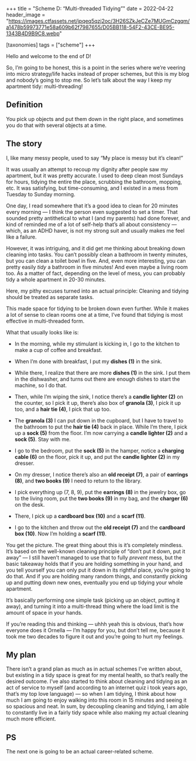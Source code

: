 +++
title = "Scheme D: “Multi-threaded Tidying”"
date = 2022-04-22
header_image = "https://images.ctfassets.net/jpqeq5qzj2oc/3H26SZkJeCZe7MUGmCzgqm/a1478b59973771e58a609b62f7987655/D05BB118-54F2-43CE-BE95-1343B4D9B9C8.webp"

[taxonomies]
tags = ["scheme"]
+++

Hello and welcome to the end of D!

So, I’m going to be honest, this is a point in the series where we’re veering into micro strategy/life hacks instead of proper schemes, but this is my blog and nobody’s going to stop me. So let’s talk about the way I keep my apartment tidy: multi-threading!

## Definition

You pick up objects and put them down in the right place, and sometimes you do that with several objects at a time.

## The story

I, like many messy people, used to say “My place is messy but it’s clean!”

It was usually an attempt to recoup my dignity after people saw my apartment, but it was pretty accurate. I used to deep clean most Sundays for hours, tidying the entire the place, scrubbing the bathroom, mopping, etc. It was satisfying, but time-consuming, and I existed in a mess from Tuesday to Sunday morning.

One day, I read somewhere that it’s a good idea to clean for 20 minutes every morning — I think the person even suggested to set a timer. That sounded pretty antithetical to what I (and my parents) had done forever, and kind of reminded me of a lot of self-help that’s all about consistency — which, as an ADHD haver, is not my strong suit and usually makes me feel like a failure.

However, it was intriguing, and it did get me thinking about breaking down cleaning into tasks. You can’t possibly clean a bathroom in twenty minutes, but you can clean a toilet bowl in five. And, even more interesting, you can pretty easily _tidy_ a bathroom in five minutes! And even maybe a living room too. As a matter of fact, depending on the level of mess, you can probably tidy a whole apartment in 20-30 minutes.

Here, my pithy excuses turned into an actual principle: Cleaning and tidying should be treated as separate tasks.

This made space for tidying to be broken down even further. While it makes a lot of sense to clean rooms one at a time, I’ve found that tidying is most effective in multi-threaded form.

What that usually looks like is:

*   In the morning, while my stimulant is kicking in, I go to the kitchen to make a cup of coffee and breakfast.
    
*   When I’m done with breakfast, I put my **dishes (1)** in the sink.
    
*   While there, I realize that there are more **dishes (1)** in the sink. I put them in the dishwasher, and turns out there are enough dishes to start the machine, so I do that.
    
*   Then, while I’m wiping the sink, I notice there’s a **candle lighter (2)** on the counter, so I pick it up, there’s also box of **granola (3)**, I pick it up too, and a **hair tie (4)**, I pick that up too.
    
*   The **granola (3)** I can put down in the cupboard, but I have to travel to the bathroom to put the **hair tie (4)** back in place. While I’m there, I pick up a **sock (5)** from the floor. I’m now carrying a **candle lighter (2)** and a **sock (5)**. Stay with me.
    
*   I go to the bedroom, put the **sock (5)** in the hamper, notice a **charging cable (6)** on the floor, pick it up, and put the **candle lighter (2)** in my dresser.
    
*   On my dresser, I notice there’s also an **old receipt (7)**, a pair of **earrings (8)**, and **two books (9)** I need to return to the library.
    
*   I pick everything up (7, 8, 9), put the **earrings (8)** in the jewelry box, go to the living room, put the **two books (9)** in my bag, and the **charger (6)** on the desk.
    
*   There, I pick up a **cardboard box (10)** and a **scarf (11)**.
    
*   I go to the kitchen and throw out the **old receipt (7)** and the **cardboard box (10)**. Now I’m holding a **scarf (11)**.
    

You get the picture. The great thing about this is it’s completely mindless. It’s based on the well-known cleaning principle of “don’t put it down, put it away” — I still haven’t managed to use that to fully _prevent_ mess, but the basic takeaway holds that if you are holding something in your hand, and you tell yourself you can only put it down in its rightful place, you’re going to do that. And if you are holding many random things, and constantly picking up and putting down new ones, eventually you end up tidying your whole apartment.

It’s basically performing one simple task (picking up an object, putting it away), and turning it into a multi-thread thing where the load limit is the amount of space in your hands.

If you’re reading this and thinking — uhhh yeah this is obvious, that’s how everyone does it Ornella — I’m happy for you, but don’t tell me, because it took me two decades to figure it out and you’re going to hurt my feelings.

## My plan

There isn’t a grand plan as much as in actual schemes I’ve written about, but existing in a tidy space is great for my mental health, so that’s really the desired outcome. I’ve also started to think about cleaning and tidying as an act of service to myself (and according to an internet quiz i took years ago, that’s my top love language) — so when I am tidying, I think about how much I am going to enjoy walking into this room in 15 minutes and seeing it so spacious and neat. In sum, by decoupling cleaning and tidying, I am able to constantly live in a fairly tidy space while also making my actual cleaning much more efficient.

## PS

The next one is going to be an actual career-related scheme.